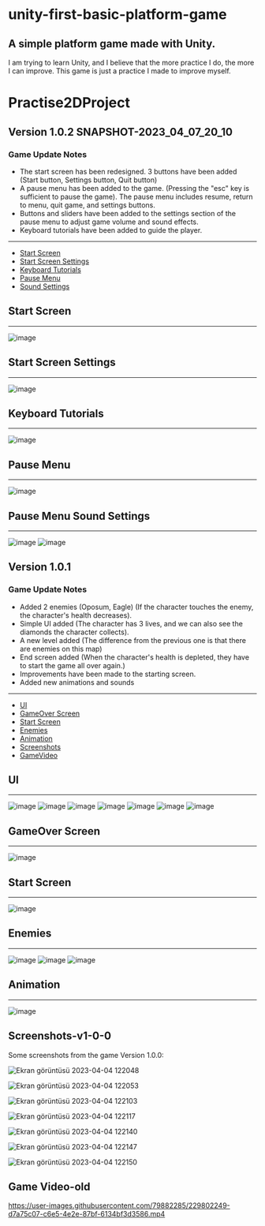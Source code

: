 # unity-first-basic-platform-game
<h2>A simple platform game made with Unity.</h2>

<p>I am trying to learn Unity, and I believe that the more practice I do, the more I can improve. This game is just a practice I made to improve myself.</p>

<h1>Practise2DProject</h1>

<h2>Version 1.0.2 SNAPSHOT-2023_04_07_20_10</h2>

<h3>Game Update Notes</h3>

* The start screen has been redesigned. 3 buttons have been added (Start button, Settings button, Quit button)
* A pause menu has been added to the game. (Pressing the "esc" key is sufficient to pause the game). The pause menu includes resume, return to menu, quit game, and settings buttons.
* Buttons and sliders have been added to the settings section of the pause menu to adjust game volume and sound effects.
* Keyboard tutorials have been added to guide the player.
<hr>

* [Start Screen](#Start-Screen)
* [Start Screen Settings](#Start-Screen-Settings)
* [Keyboard Tutorials](#Keyboard-Tutorials)
* [Pause Menu](#Pause-Menu)
* [Sound Settings](#Pause-Menu-Sound-Settings)



## Start Screen ##

<hr>

![image](https://user-images.githubusercontent.com/79882285/230649815-cd06de98-dbfc-4a72-b0ba-aa1be4f9777a.png)

## Start Screen Settings ##

<hr>

![image](https://user-images.githubusercontent.com/79882285/230649861-daf50f4c-6dc0-4f5a-b22e-67be636aa7d7.png)

## Keyboard Tutorials ##

<hr>

![image](https://user-images.githubusercontent.com/79882285/230650049-e6624911-fc02-424b-9e51-b577ea21ee08.png)

## Pause Menu ##

<hr>

![image](https://user-images.githubusercontent.com/79882285/230650077-6cf993a2-cfed-4e8a-be5f-000d3c7e9dfa.png)

## Pause Menu Sound Settings ##

<hr>

![image](https://user-images.githubusercontent.com/79882285/230650121-87c84513-0b83-4316-9839-6cc22f71dcf5.png)
![image](https://user-images.githubusercontent.com/79882285/230650195-3567c9b1-3d60-4722-b6fa-fe28fb51c956.png)



<h2>Version 1.0.1</h2>


<h3>Game Update Notes</h3>

<ul>
  <li>Added 2 enemies (Oposum, Eagle) (If the character touches the enemy, the character's health decreases).</li>
  <li>Simple UI added (The character has 3 lives, and we can also see the diamonds the character collects).</li>
  <li>A new level added (The difference from the previous one is that there are enemies on this map)</li>
  <li>End screen added (When the character's health is depleted, they have to start the game all over again.)</li>
  <li>Improvements have been made to the starting screen.</li>
  <li>Added new animations and sounds</li>
</ul>
<hr>


* [UI](#UI)
* [GameOver Screen](#GameOver-Screen)
* [Start Screen](#Start-Screen)
* [Enemies](#Enemies)
* [Animation](#Animation)
* [Screenshots](#Screenshots-v1-0-0)
* [GameVideo](#Game-Video-old)


## UI ##

<hr>

![image](https://user-images.githubusercontent.com/79882285/230451126-e6e20085-e6e5-4779-9878-177631e51a23.png)
![image](https://user-images.githubusercontent.com/79882285/230451254-1f212fa2-a076-45f0-a0d5-7e1150f862d2.png)
![image](https://user-images.githubusercontent.com/79882285/230451380-c34ba1b6-7f90-4386-90a0-a56ead17e965.png)
![image](https://user-images.githubusercontent.com/79882285/230451938-0767450e-0fdc-425a-87ba-585fa7d973d6.png)
![image](https://user-images.githubusercontent.com/79882285/230452176-f07177a1-4166-431a-911e-6f2858d798d0.png)
![image](https://user-images.githubusercontent.com/79882285/230452470-a49b3e18-8530-44e7-8677-713d1f3063df.png)
![image](https://user-images.githubusercontent.com/79882285/230452912-2655b27d-18a3-4045-926a-37e1a3f9aa5d.png)

## GameOver Screen ##
<hr>

![image](https://user-images.githubusercontent.com/79882285/230451428-1b0ac652-dd41-4987-85d6-69f3b38f081e.png)

## Start Screen ##
<hr>

![image](https://user-images.githubusercontent.com/79882285/230451453-22c7605d-773c-41b3-94ba-11a4a14fd910.png)

## Enemies ##
<hr>

![image](https://user-images.githubusercontent.com/79882285/230451596-edf2254b-8c9a-4818-ae29-13826a1d0969.png)
![image](https://user-images.githubusercontent.com/79882285/230451695-a2ba07a2-ae18-440c-be43-370ae57e9954.png)
![image](https://user-images.githubusercontent.com/79882285/230452235-7b33105c-71ff-45a5-8024-c0f56c3b6e4d.png)

## Animation ##
<hr>

![image](https://user-images.githubusercontent.com/79882285/230452999-2e2c1716-e4ed-4f7c-922c-03aed8c439f9.png)


## Screenshots-v1-0-0 ##
Some screenshots from the game Version 1.0.0:

![Ekran görüntüsü 2023-04-04 122048](https://user-images.githubusercontent.com/79882285/229748753-c1996725-e62d-4798-b399-e9b50c54b9f7.png)

![Ekran görüntüsü 2023-04-04 122053](https://user-images.githubusercontent.com/79882285/229748798-f6a40e3b-730f-4a89-9d25-e9f7f514c6e3.png)

![Ekran görüntüsü 2023-04-04 122103](https://user-images.githubusercontent.com/79882285/229748807-16aebd9e-3a66-40c3-90a0-d30122a701a0.png)

![Ekran görüntüsü 2023-04-04 122117](https://user-images.githubusercontent.com/79882285/229748815-0efbf644-144b-4798-ba87-77842e1e2557.png)

![Ekran görüntüsü 2023-04-04 122140](https://user-images.githubusercontent.com/79882285/229748823-4b887d9c-9867-4b6c-b217-29c93836b0cc.png)

![Ekran görüntüsü 2023-04-04 122147](https://user-images.githubusercontent.com/79882285/229748835-e3fc2a62-fd7b-4959-814e-4ae83704cf65.png)

![Ekran görüntüsü 2023-04-04 122150](https://user-images.githubusercontent.com/79882285/229748846-5fc40ed6-499f-4c77-92c1-4e6885461671.png)


## Game Video-old ##

https://user-images.githubusercontent.com/79882285/229802249-d7a75c07-c6e5-4e2e-87bf-6134bf3d3586.mp4



















